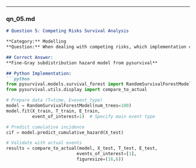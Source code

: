 
---

### qn_05.md
```markdown
# Question 5: Competing Risks Survival Analysis

**Category:** Modelling  
**Question:** When dealing with competing risks, which implementation correctly handles the problem?

## Correct Answer:
**Fine-Gray subdistribution hazard model from pysurvival**

## Python Implementation:
```python
from pysurvival.models.survival_forest import RandomSurvivalForestModel
from pysurvival.utils.display import compare_to_actual

# Prepare data (T=time, E=event_type)
model = RandomSurvivalForestModel(num_trees=100)
model.fit(X_train, T_train, E_train, 
          event_of_interest=1)  # Specify main event type

# Predict cumulative incidence
cif = model.predict_cumulative_hazard(X_test)

# Validate with actual events
results = compare_to_actual(model, X_test, T_test, E_test,
                           events_of_interest=[1], 
                           figuresize=(16,6))